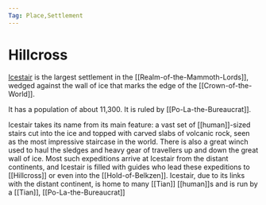 ```yaml
---
Tag: Place,Settlement
---
```

# Hillcross
[Icestair](https://pathfinderwiki.com/wiki/Icestair) is the largest settlement in the [[Realm-of-the-Mammoth-Lords]], wedged against the wall of ice that marks the edge of the [[Crown-of-the-World]].

It has a population of about 11,300. It is ruled by [[Po-La-the-Bureaucrat]].

Icestair takes its name from its main feature: a vast set of [[human]]-sized stairs cut into the ice and topped with carved slabs of volcanic rock, seen as the most impressive staircase in the world. There is also a great winch used to haul the sledges and heavy gear of travellers up and down the great wall of ice. Most such expeditions arrive at Icestair from the distant continents, and Icestair is filled with guides who lead these expeditions to [[Hillcross]] or even into the [[Hold-of-Belkzen]]. Icestair, due to its links with the distant continent, is home to many [[Tian]] [[human]]s and is run by a [[Tian]], [[Po-La-the-Bureaucrat]]
